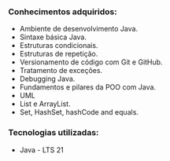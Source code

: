 ### Conhecimentos adquiridos:
  - Ambiente de desenvolvimento Java.
  - Sintaxe básica Java.
  - Estruturas condicionais.
  - Estruturas de repetição.
  - Versionamento de código com Git e GitHub.
  - Tratamento de exceções.
  - Debugging Java.
  - Fundamentos e pilares da POO com Java.
  - UML
  - List e ArrayList.
  - Set, HashSet, hashCode and equals.

### Tecnologias utilizadas:
   - Java - LTS 21
